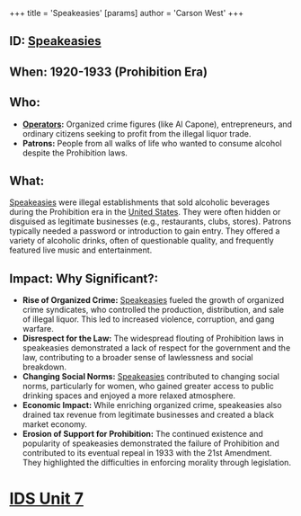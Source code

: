 +++
 title = 'Speakeasies'
[params]
	author = 'Carson West'
+++
## ID: [Speakeasies](./../speakeasies/)

## When: 1920-1933 (Prohibition Era)

## Who:
* **[Operators](./../operators/):** Organized crime figures (like Al Capone), entrepreneurs, and ordinary citizens seeking to profit from the illegal liquor trade.
* **Patrons:** People from all walks of life who wanted to consume alcohol despite the Prohibition laws.

## What:
[Speakeasies](./../speakeasies/) were illegal establishments that sold alcoholic beverages during the Prohibition era in the [United States](./../united-states/). They were often hidden or disguised as legitimate businesses (e.g., restaurants, clubs, stores). Patrons typically needed a password or introduction to gain entry. They offered a variety of alcoholic drinks, often of questionable quality, and frequently featured live music and entertainment.

## Impact: Why Significant?:
* **Rise of Organized Crime:** [Speakeasies](./../speakeasies/) fueled the growth of organized crime syndicates, who controlled the production, distribution, and sale of illegal liquor. This led to increased violence, corruption, and gang warfare.
* **Disrespect for the Law:** The widespread flouting of Prohibition laws in speakeasies demonstrated a lack of respect for the government and the law, contributing to a broader sense of lawlessness and social breakdown.
* **Changing Social Norms:** [Speakeasies](./../speakeasies/) contributed to changing social norms, particularly for women, who gained greater access to public drinking spaces and enjoyed a more relaxed atmosphere.
* **Economic Impact:** While enriching organized crime, speakeasies also drained tax revenue from legitimate businesses and created a black market economy.
* **Erosion of Support for Prohibition:** The continued existence and popularity of speakeasies demonstrated the failure of Prohibition and contributed to its eventual repeal in 1933 with the 21st Amendment. They highlighted the difficulties in enforcing morality through legislation.

# [IDS Unit 7](./../ids-unit-7/)